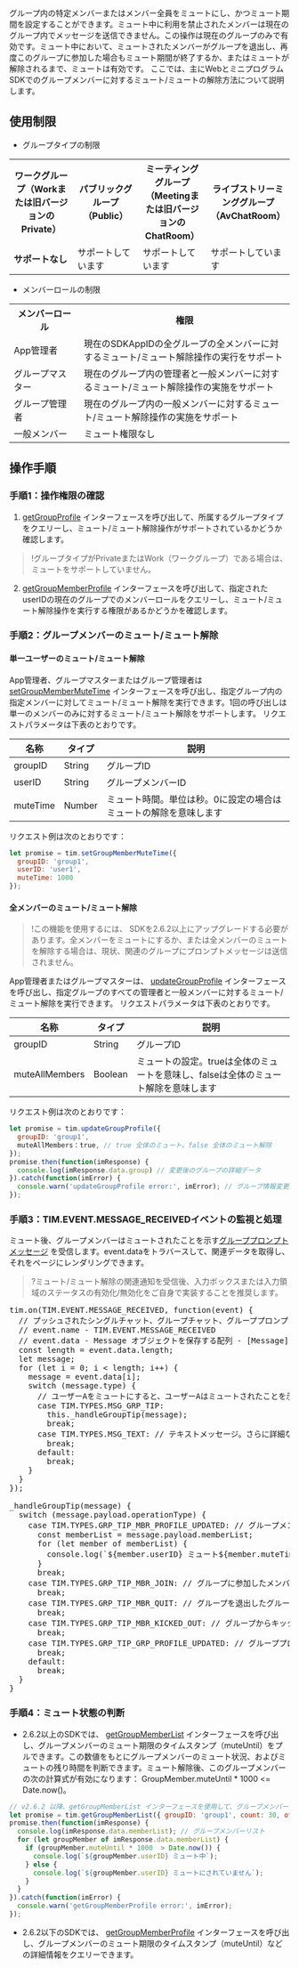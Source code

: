 グループ内の特定メンバーまたはメンバー全員をミュートにし、かつミュート期間を設定することができます。ミュート中に利用を禁止されたメンバーは現在のグループ内でメッセージを送信できません。この操作は現在のグループのみで有効です。ミュート中において、ミュートされたメンバーがグループを退出し、再度このグループに参加した場合もミュート期間が終了するか、またはミュートが解除されるまで、ミュートは有効です。
ここでは、主にWebとミニプログラムSDKでのグループメンバーに対するミュート/ミュートの解除方法について説明します。

## 使用制限

- グループタイプの制限
 <table>
<tr>
<th width="25%">ワークグループ（Workまたは旧バージョンのPrivate）</th>
<th width="25%">パブリックグループ（Public）</th>
<th width="25%">ミーティンググループ（Meetingまたは旧バージョンのChatRoom）</th>
<th width="25%">ライブストリーミンググループ（AvChatRoom）</th>
</tr>
<tr>
<td><strong>サポートなし</strong></td>
<td>サポートしています</td>
<td>サポートしています</td>
<td>サポートしています</td>
</tr>
</table>

- メンバーロールの制限
<table>
<tr>
<th width="25%">メンバーロール</th>
<th>権限</th>
</tr>
<tr>
<td>App管理者</td>
<td>現在のSDKAppIDの全グループの全メンバーに対するミュート/ミュート解除操作の実行をサポート</td>
</tr>
<tr>
<td>グループマスター</td>
<td>現在のグループ内の管理者と一般メンバーに対するミュート/ミュート解除操作の実施をサポート</td>
</tr>
<tr>
<td>グループ管理者</td>
<td>現在のグループ内の一般メンバーに対するミュート/ミュート解除操作の実施をサポート</td>
</tr>
<tr>
<td>一般メンバー</td>
<td>ミュート権限なし</td>
</tr>
</table>

## 操作手順

### 手順1：操作権限の確認
1.  [getGroupProfile](https://web.sdk.qcloud.com/im/doc/zh-cn/SDK.html#getGroupProfile) インターフェースを呼び出して、所属するグループタイプをクエリーし、ミュート/ミュート解除操作がサポートされているかどうか確認します。
 >!グループタイプがPrivateまたはWork（ワークグループ）である場合は、ミュートをサポートしていません。
 >
2.  [getGroupMemberProfile](https://web.sdk.qcloud.com/im/doc/zh-cn/SDK.html#getGroupMemberProfile) インターフェースを呼び出して、指定されたuserIDの現在のグループでのメンバーロールをクエリーし、ミュート/ミュート解除操作を実行する権限があるかどうかを確認します。

### 手順2：グループメンバーのミュート/ミュート解除
#### 単一ユーザーのミュート/ミュート解除
App管理者、グループマスターまたはグループ管理者は [setGroupMemberMuteTime](https://web.sdk.qcloud.com/im/doc/zh-cn/SDK.html#setGroupMemberMuteTime) インターフェースを呼び出し、指定グループ内の指定メンバーに対してミュート/ミュート解除を実行できます。1回の呼び出しは単一のメンバーのみに対するミュート/ミュート解除をサポートします。
リクエストパラメータは下表のとおりです。

| 名称      | タイプ     | 説明    |
| --------- | ------- | --------|
| groupID  | String | グループID|
| userID  | String | グループメンバーID|
| muteTime | Number | ミュート時間。単位は秒。0に設定の場合はミュートの解除を意味します|

リクエスト例は次のとおりです：
```javascript
let promise = tim.setGroupMemberMuteTime({
  groupID: 'group1',
  userID: 'user1',
  muteTime: 1000
});
```

#### 全メンバーのミュート/ミュート解除
>!この機能を使用するには、 SDKを2.6.2以上にアップグレードする必要があります。全メンバーをミュートにするか、または全メンバーのミュートを解除する場合は、現状、関連のグループにプロンプトメッセージは送信されません。
 
App管理者またはグループマスターは、 [updateGroupProfile](https://web.sdk.qcloud.com/im/doc/zh-cn/SDK.html#updateGroupProfile) インターフェースを呼び出し、指定グループのすべての管理者と一般メンバーに対するミュート/ミュート解除を実行できます。
リクエストパラメータは下表のとおりです。

| 名称      | タイプ     | 説明    |
| --------- | ------- | --------|
| groupID  | String | グループID|
| muteAllMembers | Boolean | ミュートの設定。trueは全体のミュートを意味し、falseは全体のミュート解除を意味します|

リクエスト例は次のとおりです：
```javascript
let promise = tim.updateGroupProfile({
  groupID: 'group1',
  muteAllMembers：true, // true 全体のミュート。false 全体のミュート解除
});
promise.then(function(imResponse) {
  console.log(imResponse.data.group) // 変更後のグループの詳細データ
}).catch(function(imError) {
  console.warn('updateGroupProfile error:', imError); // グループ情報変更失敗の関連情報
});
```



### 手順3：TIM.EVENT.MESSAGE_RECEIVEDイベントの監視と処理
ミュート後、グループメンバーはミュートされたことを示す[グループプロンプトメッセージ](https://web.sdk.qcloud.com/im/doc/zh-cn/Message.html#.GroupTipPayload) を受信します。event.dataをトラバースして、関連データを取得し、それをページにレンダリングできます。
>?ミュート/ミュート解除の関連通知を受信後、入力ボックスまたは入力領域のステータスの有効化/無効化をご自身で実装することを推奨します。

<pre>
tim.on(TIM.EVENT.MESSAGE_RECEIVED, function(event) {
  // プッシュされたシングルチャット、グループチャット、グループプロンプト、グループシステム通知の新しいメッセージを受信します。event.dataをトラバースしてメッセージリストデータを取得し、ページにレンダリングできます。
  // event.name - TIM.EVENT.MESSAGE_RECEIVED
  // event.data - Message オブジェクトを保存する配列 - [Message]
  const length = event.data.length;
  let message;
  for (let i = 0; i < length; i++) {
    message = event.data[i];
    switch (message.type) {
      // ユーザーAをミュートにすると、ユーザーAはミュートされたことを示すグループプロンプトメッセージを受信します
      case TIM.TYPES.MSG_GRP_TIP:
        this._handleGroupTip(message);
        break;
      case TIM.TYPES.MSG_TEXT: // テキストメッセージ。さらに詳細なメッセージタイプについては、 <a href="https://web.sdk.qcloud.com/im/doc/zh-cn/Message.html">Message</a>をご参照ください。
        break;
      default:
        break;
    }
  }
});

_handleGroupTip(message) {
  switch (message.payload.operationType) {
    case TIM.TYPES.GRP_TIP_MBR_PROFILE_UPDATED: // グループメンバープロファイルの変更、例：グループメンバーのミュート
      const memberList = message.payload.memberList;
      for (let member of memberList) {
        console.log(`${member.userID} ミュート${member.muteTime}秒`);
      }
      break;
    case TIM.TYPES.GRP_TIP_MBR_JOIN: // グループに参加したメンバー
      break;
    case TIM.TYPES.GRP_TIP_MBR_QUIT: // グループを退出したグループメンバー
      break;
    case TIM.TYPES.GRP_TIP_MBR_KICKED_OUT: // グループからキックアウトされたグループメンバー
      break;
    case TIM.TYPES.GRP_TIP_GRP_PROFILE_UPDATED: // グループプロファイルの変更
      break;
	default:
	  break;
  }
}
</pre>

### 手順4：ミュート状態の判断

- 2.6.2以上のSDKでは、 [getGroupMemberList](https://web.sdk.qcloud.com/im/doc/zh-cn/SDK.html#getGroupMemberList) インターフェースを呼び出し、グループメンバーのミュート期限のタイムスタンプ（muteUntil）をプルできます。この数値をもとにグループメンバーのミュート状況、およびミュートの残り時間を判断できます。ミュート解除後、このグループメンバーの次の計算式が有効になります： GroupMember.muteUntil * 1000 <= Date.now()。
```javascript
// v2.6.2 以降、getGroupMemberList インターフェースを使用して、グループメンバーミュート期限のタイムスタンプをプルできます。
let promise = tim.getGroupMemberList({ groupID: 'group1', count: 30, offset:0 }); // 0から30のグループメンバーのプルを開始します
promise.then(function(imResponse) {
  console.log(imResponse.data.memberList); // グループメンバーリスト
  for (let groupMember of imResponse.data.memberList) {
    if (groupMember.muteUntil * 1000  > Date.now()) {
      console.log(`${groupMember.userID} ミュート中`);
    } else {
      console.log(`${groupMember.userID} ミュートにされていません`);
    }
  }
}).catch(function(imError) {
  console.warn('getGroupMemberProfile error:', imError);
});
```
- 2.6.2以下のSDKでは、 [getGroupMemberProfile](https://web.sdk.qcloud.com/im/doc/zh-cn/SDK.html#getGroupMemberProfile) インターフェースを呼び出し、グループメンバーのミュート期限のタイムスタンプ（muteUntil）などの詳細情報をクエリーできます。
